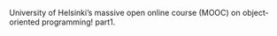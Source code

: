  University of Helsinki’s massive open online course (MOOC) on object-oriented programming!
 part1.
 